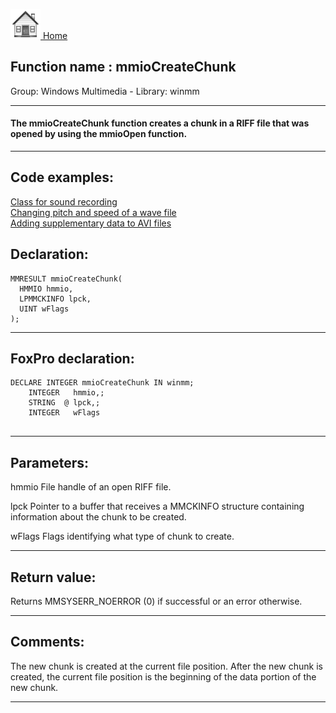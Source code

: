 [<img src="../../images/home.png"> Home ](https://github.com/VFPX/Win32API)  

## Function name : mmioCreateChunk
Group: Windows Multimedia - Library: winmm    
***  


#### The mmioCreateChunk function creates a chunk in a RIFF file that was opened by using the mmioOpen function.
***  


## Code examples:
[Class for sound recording](../../samples/sample_420.md)  
[Changing pitch and speed of a wave file](../../samples/sample_422.md)  
[Adding supplementary data to AVI files](../../samples/sample_481.md)  

## Declaration:
```foxpro  
MMRESULT mmioCreateChunk(
  HMMIO hmmio,
  LPMMCKINFO lpck,
  UINT wFlags
);  
```  
***  


## FoxPro declaration:
```foxpro  
DECLARE INTEGER mmioCreateChunk IN winmm;
	INTEGER   hmmio,;
	STRING  @ lpck,;
	INTEGER   wFlags
  
```  
***  


## Parameters:
hmmio
File handle of an open RIFF file.

lpck
Pointer to a buffer that receives a MMCKINFO structure containing information about the chunk to be created. 

wFlags
Flags identifying what type of chunk to create.
  
***  


## Return value:
Returns MMSYSERR_NOERROR (0) if successful or an error otherwise.  
***  


## Comments:
The new chunk is created at the current file position. After the new chunk is created, the current file position is the beginning of the data portion of the new chunk.  
  
***  

